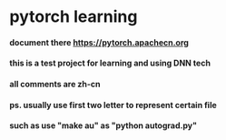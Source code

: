 #  pytorch learning
#### document there https://pytorch.apachecn.org
#### this is a test project for learning and using DNN tech
#### all comments are zh-cn

#### ps. usually use first two letter to represent certain file
#### such as use "make au" as "python autograd.py"
